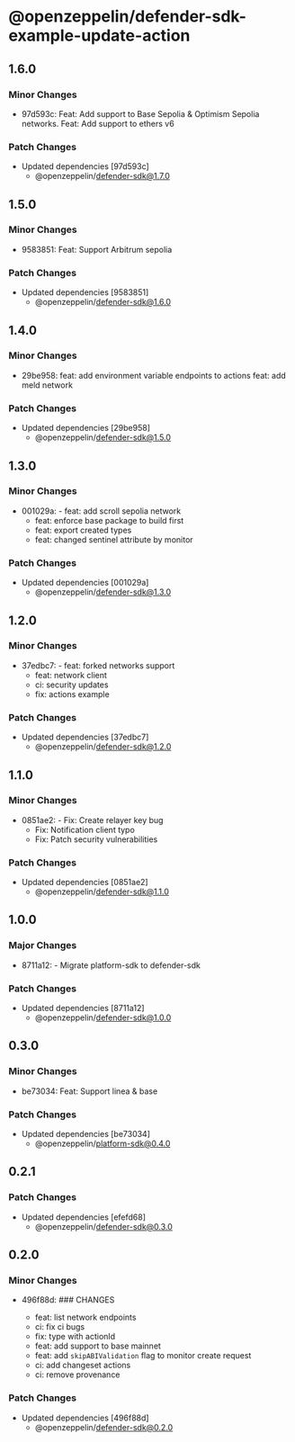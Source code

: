# @openzeppelin/defender-sdk-example-update-action

## 1.6.0

### Minor Changes

- 97d593c: Feat: Add support to Base Sepolia & Optimism Sepolia networks.
  Feat: Add support to ethers v6

### Patch Changes

- Updated dependencies [97d593c]
  - @openzeppelin/defender-sdk@1.7.0

## 1.5.0

### Minor Changes

- 9583851: Feat: Support Arbitrum sepolia

### Patch Changes

- Updated dependencies [9583851]
  - @openzeppelin/defender-sdk@1.6.0

## 1.4.0

### Minor Changes

- 29be958: feat: add environment variable endpoints to actions
  feat: add meld network

### Patch Changes

- Updated dependencies [29be958]
  - @openzeppelin/defender-sdk@1.5.0

## 1.3.0

### Minor Changes

- 001029a: - feat: add scroll sepolia network
  - feat: enforce base package to build first
  - feat: export created types
  - feat: changed sentinel attribute by monitor

### Patch Changes

- Updated dependencies [001029a]
  - @openzeppelin/defender-sdk@1.3.0

## 1.2.0

### Minor Changes

- 37edbc7: - feat: forked networks support
  - feat: network client
  - ci: security updates
  - fix: actions example

### Patch Changes

- Updated dependencies [37edbc7]
  - @openzeppelin/defender-sdk@1.2.0

## 1.1.0

### Minor Changes

- 0851ae2: - Fix: Create relayer key bug
  - Fix: Notification client typo
  - Fix: Patch security vulnerabilities

### Patch Changes

- Updated dependencies [0851ae2]
  - @openzeppelin/defender-sdk@1.1.0

## 1.0.0

### Major Changes

- 8711a12: - Migrate platform-sdk to defender-sdk

### Patch Changes

- Updated dependencies [8711a12]
  - @openzeppelin/defender-sdk@1.0.0

## 0.3.0

### Minor Changes

- be73034: Feat: Support linea & base

### Patch Changes

- Updated dependencies [be73034]
  - @openzeppelin/platform-sdk@0.4.0

## 0.2.1

### Patch Changes

- Updated dependencies [efefd68]
  - @openzeppelin/defender-sdk@0.3.0

## 0.2.0

### Minor Changes

- 496f88d: ### CHANGES

  - feat: list network endpoints
  - ci: fix ci bugs
  - fix: type with actionId
  - feat: add support to base mainnet
  - feat: add `skipABIValidation` flag to monitor create request
  - ci: add changeset actions
  - ci: remove provenance

### Patch Changes

- Updated dependencies [496f88d]
  - @openzeppelin/defender-sdk@0.2.0
